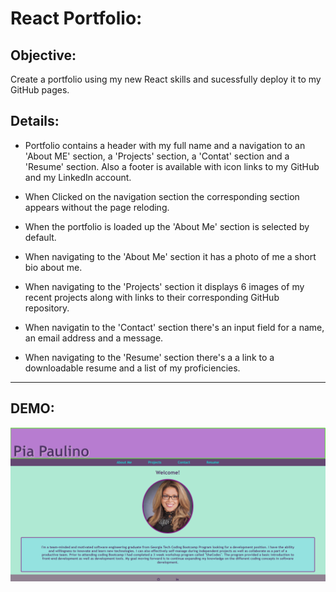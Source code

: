 # React Portfolio:

## Objective:

Create a portfolio using my new React skills and sucessfully deploy it to my GitHub pages. 


## Details:

* Portfolio contains a header with my full name and a navigation to an 'About ME' section, a 'Projects' section, a 'Contat' section and a 'Resume' section. Also a footer is available with icon links to my GitHub and my LinkedIn account.  

* When Clicked on the navigation section the corresponding section appears without the page reloding.

* When the portfolio is loaded up the 'About Me' section is selected by default.

* When navigating to the 'About Me' section it has a photo of me a short bio about me. 

* When navigating to the 'Projects' section it displays 6 images of my recent projects along with links to their corresponding GitHub repository.

* When navigatin to the 'Contact' section there's an input field for a name, an email address and a message. 

* When navigating to the 'Resume' section there's a a link to a downloadable resume and a list of my proficiencies.



___

## DEMO:

<!-- [My GitHub Repo](https://github.com/Maripia12/React-portfolio/tree/main) -->

<!-- [Link to Deployed React Portfolio](https://maripia12.github.io/React-portfolio/) -->


![screenshot](src/assets/portfolio.png)

